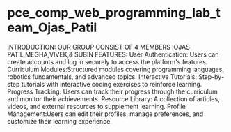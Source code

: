 # pce_comp_web_programming_lab_team_Ojas_Patil
INTRODUCTION:
OUR GROUP CONSIST OF 4 MEMBERS :OJAS PATIL,MEGHA,VIVEK,& SUBIN
FEATURES:
User Authentication: Users can create accounts and log in securely to access the platform's features.
Curriculum Modules:Structured modules covering programming languages, robotics fundamentals, and advanced topics.
Interactive Tutorials: Step-by-step tutorials with interactive coding exercises to reinforce learning.
Progress Tracking: Users can track their progress through the curriculum and monitor their achievements.
Resource Library: A collection of articles, videos, and external resources to supplement learning.
Profile Management:Users can edit their profiles, manage preferences, and customize their learning experience.


